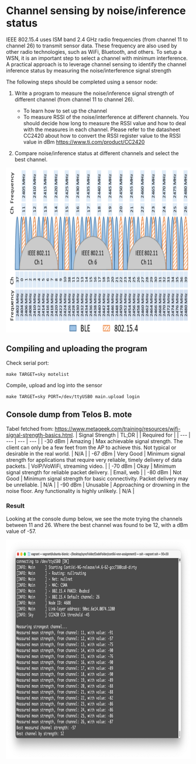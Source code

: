 # Channel sensing by noise/inference status
IEEE 802.15.4 uses ISM band 2.4 GHz radio frequencies (from channel 11 to channel 26) to transmit sensor data. These frequency are also used by other radio technologies, such as WiFi, Bluetooth, and others. To setup a WSN, it is an important step to select a channel with minimum interference. A practical approach is to leverage channel sensing to identify the channel inference status by measuring the noise/interference signal strength

The following steps should be completed using a sensor node:

1. Write a program to measure the noise/inference signal strength of different channel (from channel 11 to channel 26).
   - To learn how to set up the channel
   - To measure RSSI of the noise/interference at different channels. You should decide how long to
    measure the RSSI value and how to deal with the measures in each channel. Please refer to the datasheet CC2420 about how to convert the RSSI register value      to the RSSI value in dBm https://www.ti.com/product/CC2420
    
2. Compare noise/inference status at different channels and select the best channel.
<p align="center">
  <img src="images/frequencyBand.png" height="450">
</p>

## Compiling and uploading the program
Check serial port:
```
make TARGET=sky motelist
```
Compile, upload and log into the sensor
```
make TARGET=sky PORT=/dev/ttyUSB0 main.upload login
```

## Console dump from Telos B. mote
Tabel fetched from: https://www.metageek.com/training/resources/wifi-signal-strength-basics.html. 
| Signal Strength | TL;DR |  | Required for |
| --- | --- | --- | --- |
| -30 dBm | Amazing | Max achievable signal strength. The client can only be a few feet from the AP to achieve this. Not typical or desirable in the real world. | N/A |
| -67 dBm | Very Good | Minimum signal strength for applications that require very reliable, timely delivery of data packets. | VoIP/VoWiFi, streaming video. |
| -70 dBm | Okay | Minimum signal strength for reliable packet delivery. | Email, web |
| -80 dBm | Not Good | Minimum signal strength for basic connectivity. Packet delivery may be unreliable. | N/A |
| -90 dBm | Unusable | Approaching or drowning in the noise floor. Any functionality is highly unlikely. | N/A |

### Result
Looking at the console dump below, we see the mote trying the channels between 11 and 26. Where the best channel was found to be 12, with a dBm value of -57.
<p align="center">
  <img src="images/moteDump.png" height="600">
</p>
